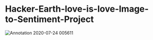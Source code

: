 # Hacker-Earth-love-is-love-Image-to-Sentiment-Project
![Annotation 2020-07-24 005611](https://user-images.githubusercontent.com/50313887/88330394-f467bc80-cd48-11ea-94a1-2443879512a5.png)
